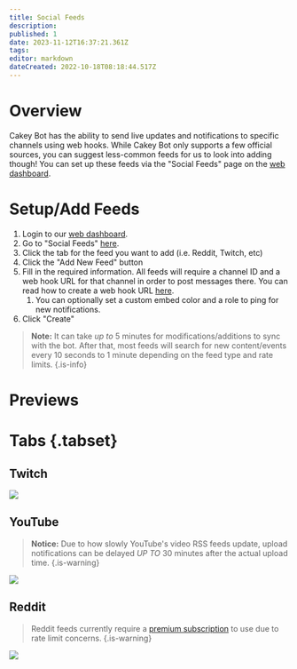```yaml
---
title: Social Feeds
description: 
published: 1
date: 2023-11-12T16:37:21.361Z
tags: 
editor: markdown
dateCreated: 2022-10-18T08:18:44.517Z
---
```


# Overview

Cakey Bot has the ability to send live updates and notifications to specific channels using web hooks. While Cakey Bot only supports a few official sources, you can suggest less-common feeds for us to look into adding though! You can set up these feeds via the "Social Feeds" page on the [web dashboard](https://cakey.bot/dashboard/public).

# Setup/Add Feeds

1. Login to our [web dashboard](https://cakey.bot/dashboard/).
2. Go to "Social Feeds" [here](https://cakey.bot/dashboard/public/feeds).
3. Click the tab for the feed you want to add (i.e. Reddit, Twitch, etc)
4. Click the "Add New Feed" button
5. Fill in the required information. All feeds will require a channel ID and a web hook URL for that channel in order to post messages there. You can read how to create a web hook URL [here](https://support.discord.com/hc/en-us/articles/228383668-Intro-to-Webhooks).
   1. You can optionally set a custom embed color and a role to ping for new notifications.
6. Click "Create"

> **Note:** It can take _up to_ 5 minutes for modifications/additions to sync with the bot. After that, most feeds will search for new content/events every 10 seconds to 1 minute depending on the feed type and rate limits.
{.is-info}

# Previews
# Tabs {.tabset}
## Twitch
![](https://cdn.discordapp.com/attachments/690401612254019625/1031874752249331763/unknown.png)

## YouTube
> **Notice:** Due to how slowly YouTube's video RSS feeds update, upload notifications can be delayed _UP TO_ 30 minutes after the actual upload time. &#x20;
{.is-warning}

![](https://cdn.discordapp.com/attachments/690401612254019625/1031874752614244352/unknown.png)

## Reddit
> Reddit feeds currently require a [premium subscription](https://cakey.bot/premium.php) to use due to rate limit concerns.
{.is-warning}

![](https://cdn.discordapp.com/attachments/690401612254019625/1031874752962383942/unknown.png)